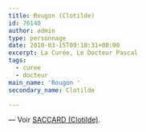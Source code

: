 ```yaml
---
title: Rougon (Clotilde)
id: 76140
author: admin
type: personnage
date: 2010-03-15T09:10:31+00:00
excerpt: La Curée, Le Docteur Pascal
tags:
  - curee
  - docteur
main_name: 'Rougon '
secondary_name: Clotilde

---
```

— Voir <a href="/personnage/saccard-clotilde/" target="_self">SACCARD (Clotilde)</a>.